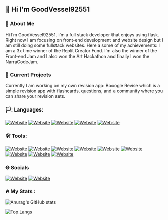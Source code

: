 **👋 Hi I'm GoodVessel92551**
------
### 🧑 About Me

Hi I’m GoodVessel92551. I’m a full stack developer that enjoys using flask. Right now I am focusing on front-end development and website design but I am still doing some fullstack websites. Here a some of my achievements: I am a 3x time winner of the Replit Creator Fund. I’m also the winner of the Front-end Jam and I also won the Art Hackathon and finally I won the NarraCodeJam.

### 📝 Current Projects
Currently I am working on my own revision app: Booogle Revise which is a simple revision app with flashcards, questions, and a community where you can share your revision sets.

### 🏳️: Languages:

[![Website](https://img.shields.io/badge/Python-FFD43B?style=for-the-badge&logo=python&logoColor=blue)]()
[![Website](https://img.shields.io/badge/HTML5-E34F26?style=for-the-badge&logo=html5&logoColor=white)]()
[![Website](https://img.shields.io/badge/CSS3-1572B6?style=for-the-badge&logo=css3&logoColor=white)]()
[![Website](https://img.shields.io/badge/JavaScript-323330?style=for-the-badge&logo=javascript&logoColor=F7DF1E)]()
[![Website](https://img.shields.io/badge/Flask-000000?style=for-the-badge&logo=flask&logoColor=white)]()



### 🛠️ Tools:
[![Website](https://img.shields.io/badge/github%20copilot-000000?style=for-the-badge&logo=githubcopilot&logoColor=white)]()
[![Website](https://img.shields.io/badge/MongoDB-4EA94B?style=for-the-badge&logo=mongodb&logoColor=white)]()
[![Website](https://img.shields.io/badge/Figma-F24E1E?style=for-the-badge&logo=figma&logoColor=white)]()
[![Website](https://img.shields.io/badge/solidworks-005386?style=for-the-badge&logo=dassaultsystemes&logoColor=white)]()
[![Website](https://img.shields.io/badge/Discord-5865F2?style=for-the-badge&logo=discord&logoColor=white)]()
[![Website](https://img.shields.io/badge/VSCode-0078D4?style=for-the-badge&logo=visual%20studio%20code&logoColor=white)]()
[![Website](https://img.shields.io/badge/Windows_11-0078d4?style=for-the-badge&logo=windows-11&logoColor=white)]()
[![Website](https://img.shields.io/badge/GIT-E44C30?style=for-the-badge&logo=git&logoColor=white)]()
[![Website](https://img.shields.io/badge/replit-667881?style=for-the-badge&logo=replit&logoColor=white)]()

### 🌐 Socials
[![Website](https://img.shields.io/badge/GitHub-100000?style=for-the-badge&logo=github&logoColor=white)](https://github.com/GoodVessel92551)
[![Website](https://img.shields.io/badge/X-000000?style=for-the-badge&logo=x&logoColor=white)](https://x.com/GoodVessel92551)
  
### :fire: My Stats :
![Anurag's GitHub stats](https://github-readme-stats.vercel.app/api?username=GoodVessel92551&show_icons=true&theme=dark&hide_border=true)

[![Top Langs](https://github-readme-stats.vercel.app/api/top-langs/?username=anuraghazra&layout=donut&theme=dark&hide_border=true)](https://github.com/anuraghazra/github-readme-stats)


